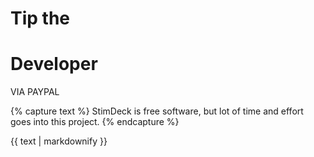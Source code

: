 # Tip the

<i class="fas fa-solid fa-piggy-bank dl-icon"></i>

# Developer

<div class="download-button green-button" onclick="handleButtonClick(this, 'https://www.paypal.com/paypalme/groundh0g');">VIA PAYPAL</div>

{% capture text %}
StimDeck is free software, but lot of time and effort goes into this project. 
{% endcapture %}

<p>{{ text | markdownify }}</p>
